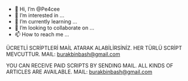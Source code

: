 - 👋 Hi, I’m @Pe4cee
- 👀 I’m interested in ...
- 🌱 I’m currently learning ...
- 💞️ I’m looking to collaborate on ...
- 📫 How to reach me ...

ÜCRETLİ SCRİPTLERİ MAİL ATARAK ALABİLİRSİNİZ.
HER TÜRLÜ SCRİPT MEVCUTTUR.
MAIL: burakbinbash@gmail.com

YOU CAN RECEIVE PAID SCRIPTS BY SENDING MAIL.
ALL KINDS OF ARTICLES ARE AVAILABLE.
MAIL: burakbinbash@gmail.com

<!---
Pe4cee/Pe4cee is a ✨ special ✨ repository because its `README.md` (this file) appears on your GitHub profile.
You can click the Preview link to take a look at your changes.
--->
